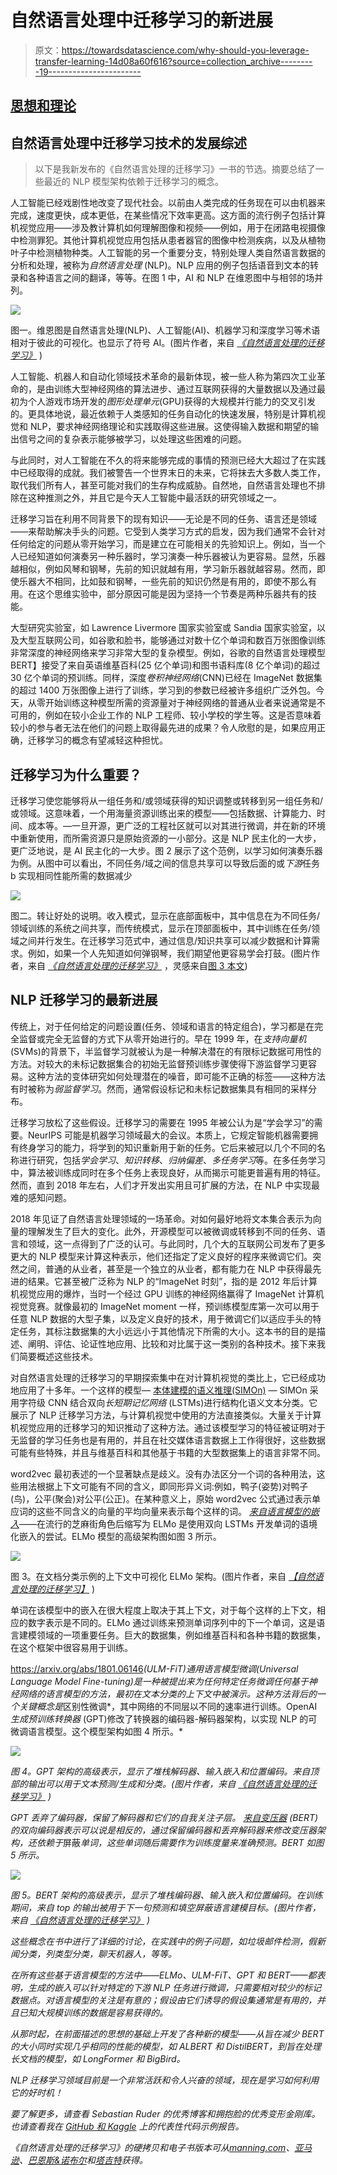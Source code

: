 # 自然语言处理中迁移学习的新进展

> 原文：<https://towardsdatascience.com/why-should-you-leverage-transfer-learning-14d08a60f616?source=collection_archive---------19----------------------->

## [思想和理论](https://towardsdatascience.com/tagged/thoughts-and-theory)

## 自然语言处理中迁移学习技术的发展综述

> 以下是我新发布的《自然语言处理的迁移学习》一书的节选。摘要总结了一些最近的 NLP 模型架构依赖于迁移学习的概念。

人工智能已经戏剧性地改变了现代社会。以前由人类完成的任务现在可以由机器来完成，速度更快，成本更低，在某些情况下效率更高。这方面的流行例子包括计算机视觉应用——涉及教计算机如何理解图像和视频——例如，用于在闭路电视摄像中检测罪犯。其他计算机视觉应用包括从患者器官的图像中检测疾病，以及从植物叶子中检测植物种类。人工智能的另一个重要分支，特别处理人类自然语言数据的分析和处理，被称为*自然语言处理* (NLP)。NLP 应用的例子包括语音到文本的转录和各种语言之间的翻译，等等。在图 1 中，AI 和 NLP 在维恩图中与相邻的场并列。

![](img/7684d7a0ae45e52e00151cc4d74cde1f.png)

图一。维恩图是自然语言处理(NLP)、人工智能(AI)、机器学习和深度学习等术语相对于彼此的可视化。也显示了符号 AI。(图片作者，来自 [*《自然语言处理的迁移学习》*](https://www.manning.com/books/transfer-learning-for-natural-language-processing) )

人工智能、机器人和自动化领域技术革命的最新体现，被一些人称为第四次工业革命的，是由训练大型神经网络的算法进步、通过互联网获得的大量数据以及通过最初为个人游戏市场开发的*图形处理单元*(GPU)获得的大规模并行能力的交叉引发的。更具体地说，最近依赖于人类感知的任务自动化的快速发展，特别是计算机视觉和 NLP，要求神经网络理论和实践取得这些进展。这使得输入数据和期望的输出信号之间的复杂表示能够被学习，以处理这些困难的问题。

与此同时，对人工智能在不久的将来能够完成的事情的预测已经大大超过了在实践中已经取得的成就。我们被警告一个世界末日的未来，它将抹去大多数人类工作，取代我们所有人，甚至可能对我们的生存构成威胁。自然地，自然语言处理也不排除在这种推测之外，并且它是今天人工智能中最活跃的研究领域之一。

迁移学习旨在利用不同背景下的现有知识——无论是不同的任务、语言还是领域——来帮助解决手头的问题。它受到人类学习方式的启发，因为我们通常不会针对任何给定的问题从零开始学习，而是建立在可能相关的先验知识上。例如，当一个人已经知道如何演奏另一种乐器时，学习演奏一种乐器被认为更容易。显然，乐器越相似，例如风琴和钢琴，先前的知识就越有用，学习新乐器就越容易。然而，即使乐器大不相同，比如鼓和钢琴，一些先前的知识仍然是有用的，即使不那么有用。在这个思维实验中，部分原因可能是因为坚持一个节奏是两种乐器共有的技能。

大型研究实验室，如 Lawrence Livermore 国家实验室或 Sandia 国家实验室，以及大型互联网公司，如谷歌和脸书，能够通过对数十亿个单词和数百万张图像训练非常深度的神经网络来学习非常大型的复杂模型。例如，谷歌的自然语言处理模型 BERT】接受了来自英语维基百科(25 亿个单词)和图书语料库(8 亿个单词)的超过 30 亿个单词的预训练。同样，深度*卷积神经网络*(CNN)已经在 ImageNet 数据集的超过 1400 万张图像上进行了训练，学习到的参数已经被许多组织广泛外包。今天，从零开始训练这种模型所需的资源量对于神经网络的普通从业者来说通常是不可用的，例如在较小企业工作的 NLP 工程师、较小学校的学生等。这是否意味着较小的参与者无法在他们的问题上取得最先进的成果？令人欣慰的是，如果应用正确，迁移学习的概念有望减轻这种担忧。

## 迁移学习为什么重要？

迁移学习使您能够将从一组任务和/或领域获得的知识调整或转移到另一组任务和/或领域。这意味着，一个用海量资源训练出来的模型——包括数据、计算能力、时间、成本等。—一旦开源，更广泛的工程社区就可以对其进行微调，并在新的环境中重新使用，而所需资源只是原始资源的一小部分。这是 NLP 民主化的一大步，更广泛地说，是 AI 民主化的一大步。图 2 展示了这个范例，以学习如何演奏乐器为例。从图中可以看出，不同任务/域之间的信息共享可以导致后面的或*下游*任务 b 实现相同性能所需的数据减少

![](img/5ab6ae9860d3bc3edbebc9e20cb56945.png)

图二。转让好处的说明。收入模式，显示在底部面板中，其中信息在为不同任务/领域训练的系统之间共享，而传统模式，显示在顶部面板中，其中训练在任务/领域之间并行发生。在迁移学习范式中，通过信息/知识共享可以减少数据和计算需求。例如，如果一个人先知道如何弹钢琴，我们期望他更容易学会打鼓。(图片作者，来自 [*《自然语言处理的迁移学习》*](https://www.manning.com/books/transfer-learning-for-natural-language-processing) ，灵感来自[图 3 本文](/a-comprehensive-hands-on-guide-to-transfer-learning-with-real-world-applications-in-deep-learning-212bf3b2f27a))

## NLP 迁移学习的最新进展

传统上，对于任何给定的问题设置(任务、领域和语言的特定组合)，学习都是在完全监督或完全无监督的方式下从零开始进行的。早在 1999 年，在*支持向量机* (SVMs)的背景下，半监督学习就被认为是一种解决潜在的有限标记数据可用性的方法。对较大的未标记数据集合的初始无监督预训练步骤使得下游监督学习更容易。这种方法的变体研究如何处理潜在的噪音，即可能不正确的标签——这种方法有时被称为*弱监督学习*。然而，通常假设标记和未标记数据集具有相同的采样分布。

迁移学习放松了这些假设。迁移学习的需要在 1995 年被公认为是“学会学习”的需要。NeurIPS 可能是机器学习领域最大的会议。本质上，它规定智能机器需要拥有终身学习的能力，将学到的知识重新用于新的任务。它后来被冠以几个不同的名称进行研究，包括*学会学习*、*知识转移*、*归纳偏差*、*多任务学习*等。在多任务学习中，算法被训练成同时在多个任务上表现良好，从而揭示可能更普遍有用的特征。然而，直到 2018 年左右，人们才开发出实用且可扩展的方法，在 NLP 中实现最难的感知问题。

2018 年见证了自然语言处理领域的一场革命。对如何最好地将文本集合表示为向量的理解发生了巨大的变化。此外，开源模型可以被微调或转移到不同的任务、语言和领域，这一点得到了广泛的认可。与此同时，几个大的互联网公司发布了更多更大的 NLP 模型来计算这种表示，他们还指定了定义良好的程序来微调它们。突然之间，普通的从业者，甚至是一个独立的从业者，都有能力在 NLP 中获得最先进的结果。它甚至被广泛称为 NLP 的“ImageNet 时刻”，指的是 2012 年后计算机视觉应用的爆炸，当时一个经过 GPU 训练的神经网络赢得了 ImageNet 计算机视觉竞赛。就像最初的 ImageNet moment 一样，预训练模型库第一次可以用于任意 NLP 数据的大型子集，以及定义良好的技术，用于微调它们以适应手头的特定任务，其标注数据集的大小远远小于其他情况下所需的大小。这本书的目的是描述、阐明、评估、论证性地应用、比较和对比属于这一类别的各种技术。接下来我们简要概述这些技术。

对自然语言处理的迁移学习的早期探索集中在对计算机视觉的类比上，它已经成功地应用了十多年。一个这样的模型— [本体建模的语义推理(SIMOn)](https://arxiv.org/pdf/1901.08456.pdf) — SIMOn 采用字符级 CNN 结合双向*长短期记忆网络* (LSTMs)进行结构化语义文本分类。它展示了 NLP 迁移学习方法，与计算机视觉中使用的方法直接类似。大量关于计算机视觉应用的迁移学习的知识推动了这种方法。通过该模型学习的特征被证明对于无监督的学习任务也是有用的，并且在社交媒体语言数据上工作得很好，这些数据可能有些特殊，并且与维基百科和其他基于书籍的大型数据集上的语言非常不同。

word2vec 最初表述的一个显著缺点是歧义。没有办法区分一个词的各种用法，这些用法根据上下文可能有不同的含义，即同形异义词:例如，鸭子(姿势)对鸭子(鸟)，公平(聚会)对公平(公正)。在某种意义上，原始 word2vec 公式通过表示单应词的这些不同含义的向量的平均向量来表示每个这样的词。 [*来自语言模型的嵌入*](https://arxiv.org/abs/1802.05365)——在流行的芝麻街角色后缩写为 ELMo 是使用双向 LSTMs 开发单词的语境化嵌入的尝试。ELMo 模型的高级架构图如图 3 所示。

![](img/2347d657ab70595126d07ae47ab8024a.png)

图 3。在文档分类示例的上下文中可视化 ELMo 架构。(图片作者，来自 [*【自然语言处理的迁移学习】*](https://www.manning.com/books/transfer-learning-for-natural-language-processing) )

单词在该模型中的嵌入在很大程度上取决于其上下文，对于每个这样的上下文，相应的数字表示是不同的。ELMo 通过训练来预测单词序列中的下一个单词，这是语言建模领域的一项重要任务。巨大的数据集，例如维基百科和各种书籍的数据集，在这个框架中很容易用于训练。

<https://arxiv.org/abs/1801.06146>*(ULM-FiT)通用语言模型微调(Universal Language Model Fine-tuning)是一种被提出来为任何特定任务微调任何基于神经网络的语言模型的方法，最初在文本分类的上下文中被演示。这种方法背后的一个关键概念是*区别性微调*，其中网络的不同层以不同的速率进行训练。OpenAI *生成预训练转换器* (GPT)修改了转换器的编码器-解码器架构，以实现 NLP 的可微调语言模型。这个模型架构如图 4 所示。*

*![](img/35a6807ca46157339468df58b7ebf8dd.png)*

*图 4。GPT 架构的高级表示，显示了堆栈解码器、输入嵌入和位置编码。来自顶部的输出可以用于文本预测/生成和分类。(图片作者，来自 [*《自然语言处理的迁移学习》*](https://www.manning.com/books/transfer-learning-for-natural-language-processing) )*

*GPT 丢弃了编码器，保留了解码器和它们的自我关注子层。 [*来自变压器*](https://arxiv.org/abs/1810.04805) (BERT)的双向编码器表示可以说是相反的，通过保留编码器和丢弃解码器来修改变压器架构，还依赖于*屏蔽*单词，这些单词随后需要作为训练度量来准确预测。BERT 如图 5 所示。*

*![](img/d775f42630f02e0dea035e3897ce7b9f.png)*

*图 5。BERT 架构的高级表示，显示了堆栈编码器、输入嵌入和位置编码。在训练期间，来自 top 的输出被用于下一句预测和填空屏蔽语言建模目标。(图片作者，来自 [*《自然语言处理的迁移学习》*](https://www.manning.com/books/transfer-learning-for-natural-language-processing) )*

*这些概念在书中进行了详细的讨论，在实践中的例子问题，如垃圾邮件检测，假新闻分类，列类型分类，聊天机器人，等等。*

*在所有这些基于语言模型的方法中——ELMo、ULM-FiT、GPT 和 BERT——都表明，生成的嵌入可以针对特定的下游 NLP 任务进行微调，只需要相对较少的标记数据点。对语言模型的关注是有意的；假设由它们诱导的假设集通常是有用的，并且已知大规模训练的数据是容易获得的。*

*从那时起，在前面描述的思想的基础上开发了各种新的模型——从旨在减少 BERT 的大小同时实现几乎相同的性能的模型，如 ALBERT 和 DistilBERT，到旨在处理长文档的模型，如 LongFormer 和 BigBird。*

*NLP 迁移学习领域目前是一个非常活跃和令人兴奋的领域，现在是学习如何利用它的好时机！*

*要了解更多，请查看 Sebastian Ruder 的优秀博客和拥抱脸的优秀变形金刚库。也请查看我在 [GitHub 和 Kaggle](https://github.com/azunre/transfer-learning-for-nlp) 上的代表性代码示例报告。*

*《自然语言处理的迁移学习》的硬拷贝和电子书版本可从[manning.com](https://tinyurl.com/47p8zzrv)、[亚马逊](https://www.amazon.com/Transfer-Learning-Natural-Language-Processing/dp/1617297267)、[巴恩斯&诺布尔](https://www.barnesandnoble.com/w/transfer-learning-for-natural-language-processing-paul-azunre/1137938357)和[塔吉特](https://www.target.com/p/transfer-learning-for-natural-language-processing-by-paul-azunre-paperback/-/A-82704702)获得。*